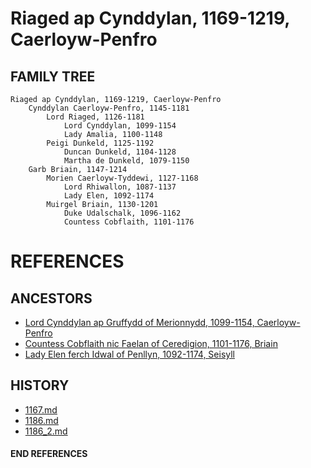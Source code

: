 # Riaged ap Cynddylan, 1169-1219, Caerloyw-Penfro

## FAMILY TREE 
```
Riaged ap Cynddylan, 1169-1219, Caerloyw-Penfro
	Cynddylan Caerloyw-Penfro, 1145-1181
		Lord Riaged, 1126-1181
			Lord Cynddylan, 1099-1154
			Lady Amalia, 1100-1148
		Peigi Dunkeld, 1125-1192
			Duncan Dunkeld, 1104-1128
			Martha de Dunkeld, 1079-1150
	Garb Briain, 1147-1214
		Morien Caerloyw-Tyddewi, 1127-1168
			Lord Rhiwallon, 1087-1137
			Lady Elen, 1092-1174
		Muirgel Briain, 1130-1201
			Duke Udalschalk, 1096-1162
			Countess Cobflaith, 1101-1176
```


# REFERENCES

## ANCESTORS
* [Lord Cynddylan ap Gruffydd of Merionnydd, 1099-1154, Caerloyw-Penfro](cynddylan_ap_gruffydd_1099.md)
* [Countess Cobflaith nic Faelan of Ceredigion, 1101-1176, Briain](cobflaith_nic_faelan_1101.md)
* [Lady Elen ferch Idwal of Penllyn, 1092-1174, Seisyll](elen_ferch_idwal_1092.md)

## HISTORY
* [1167.md](../h/1167.md)
* [1186.md](../h/1186.md)
* [1186_2.md](../h/1186_2.md)
#### END REFERENCES
